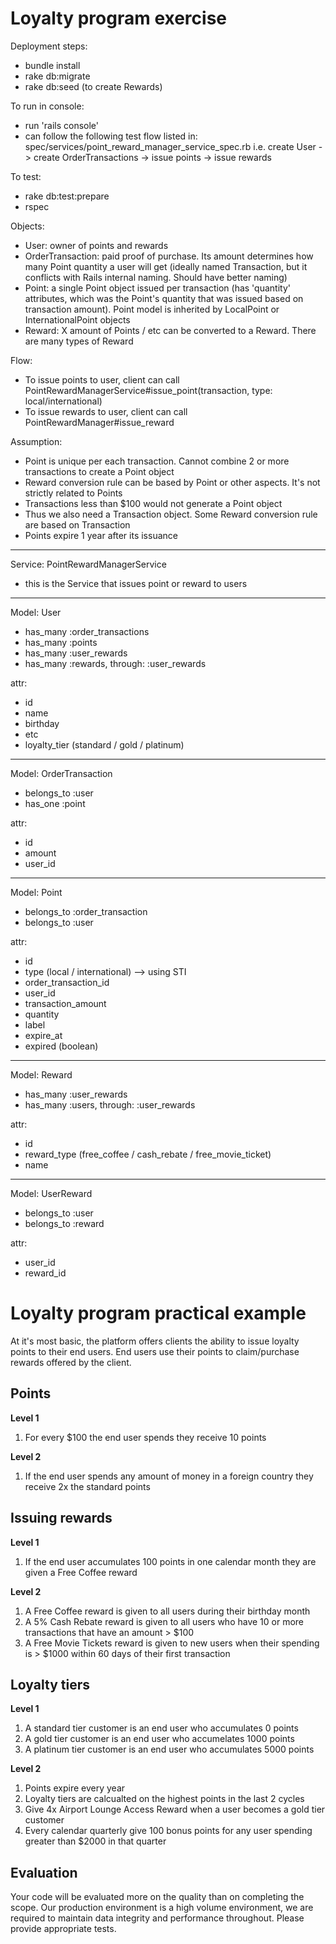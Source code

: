 # Loyalty program exercise

Deployment steps:
- bundle install
- rake db:migrate
- rake db:seed (to create Rewards)


To run in console:
- run 'rails console'
- can follow the following test flow listed in: spec/services/point_reward_manager_service_spec.rb
  i.e. create User -> create OrderTransactions -> issue points -> issue rewards


To test:
- rake db:test:prepare
- rspec


Objects:
- User: owner of points and rewards
- OrderTransaction: paid proof of purchase. Its amount determines how many Point quantity a user will get (ideally named Transaction, but it conflicts with Rails internal naming. Should have better naming)
- Point: a single Point object issued per transaction (has 'quantity' attributes, which was the Point's quantity that was issued based on transaction amount). Point model is inherited by LocalPoint or InternationalPoint objects
- Reward: X amount of Points / etc can be converted to a Reward. There are many types of Reward


Flow:
- To issue points to user, client can call PointRewardManagerService#issue_point(transaction, type: local/international)
- To issue rewards to user, client can call PointRewardManager#issue_reward


Assumption:
- Point is unique per each transaction. Cannot combine 2 or more transactions to create a Point object
- Reward conversion rule can be based by Point or other aspects. It's not strictly related to Points
- Transactions less than $100 would not generate a Point object
- Thus we also need a Transaction object. Some Reward conversion rule are based on Transaction
- Points expire 1 year after its issuance


-----
Service: PointRewardManagerService
- this is the Service that issues point or reward to users

-----
Model: User
- has_many :order_transactions
- has_many :points
- has_many :user_rewards
- has_many :rewards, through: :user_rewards

attr:
- id
- name
- birthday
- etc
- loyalty_tier (standard / gold / platinum)


-----
Model: OrderTransaction
- belongs_to :user
- has_one :point

attr:
- id
- amount
- user_id


-----
Model: Point
- belongs_to :order_transaction
- belongs_to :user

attr:
- id
- type (local / international) --> using STI
- order_transaction_id
- user_id
- transaction_amount
- quantity
- label
- expire_at
- expired (boolean)

-----
Model: Reward
- has_many :user_rewards
- has_many :users, through: :user_rewards

attr:
- id
- reward_type (free_coffee / cash_rebate / free_movie_ticket)
- name

-----
Model: UserReward
- belongs_to :user
- belongs_to :reward

attr:
- user_id
- reward_id




# Loyalty program practical example

At it's most basic, the platform offers clients the ability to issue loyalty points to their end users.
End users use their points to claim/purchase rewards offered by the client.

## Points

**Level 1**

1. For every $100 the end user spends they receive 10 points

**Level 2**

1. If the end user spends any amount of money in a foreign country they receive 2x the standard points

## Issuing rewards

**Level 1**

1. If the end user accumulates 100 points in one calendar month they are given a Free Coffee reward

**Level 2**

1. A Free Coffee reward is given to all users during their birthday month
2. A 5% Cash Rebate reward is given to all users who have 10 or more transactions that have an amount > $100
3. A Free Movie Tickets reward is given to new users when their spending is > $1000 within 60 days of their first transaction

## Loyalty tiers

**Level 1**

1. A standard tier customer is an end user who accumulates 0 points
2. A gold tier customer is an end user who accumelates 1000 points
3. A platinum tier customer is an end user who accumulates 5000 points

**Level 2**

1. Points expire every year
2. Loyalty tiers are calcualted on the highest points in the last 2 cycles
2. Give 4x Airport Lounge Access Reward when a user becomes a gold tier customer
3. Every calendar quarterly give 100 bonus points for any user spending greater than $2000 in that quarter

## Evaluation

Your code will be evaluated more on the quality than on completing the scope.
Our production environment is a high volume environment, we are required to maintain data integrity and performance throughout.
Please provide appropriate tests.
